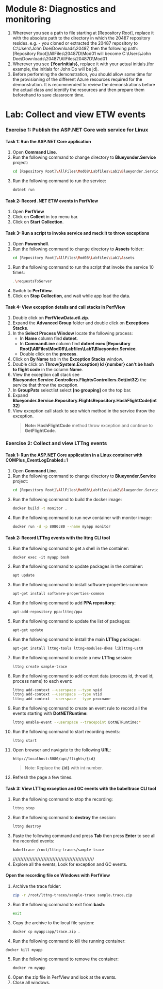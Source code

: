 # Module 8: Diagnostics and monitoring

1. Wherever you see a path to file starting at [Repository Root], replace it with the absolute path to the directory in which the 20487 repository resides.
   e.g. - you cloned or extracted the 20487 repository to C:\Users\John Doe\Downloads\20487, then the following path: [Repository Root]\AllFiles\20487D\Mod01 will become C:\Users\John Doe\Downloads\20487\AllFiles\20487D\Mod01
2. Wherever you see **{YourInitials}**, replace it with your actual initials.(for example, the initials for John Do will be jd).
3. Before performing the demonstration, you should allow some time for the provisioning of the different Azure resources required for the demonstration. It is recommended to review the demonstrations before the actual class and identify the resources and then prepare them beforehand to save classroom time.

# Lab: Collect and view ETW events

### Exercise 1: Publish the ASP.NET Core web service for Linux

#### Task 1: Run the ASP.NET Core application

1. Open **Command Line**.
2. Run the following command to change directory to **Blueyonder.Service** project:
   ```bash
   cd [Repository Root]\AllFiles\Mod08\Labfiles\Lab1\Blueyonder.Service
   ```
3. Run the following command to run the service:
   ```bash
   dotnet run
   ```

#### Task 2: Record .NET ETW events in PerfView

1. Open **PerfView**
2. Click on **Collect** in top menu bar.
3. Click on **Start Collection**.

#### Task 3: Run a script to invoke service and meck it to throw exceptions

1. Open **Powershell**.
2. Run the following command to change directory to **Assets** folder:
   ```bash
   cd [Repository Root]\AllFiles\Mod08\Labfiles\Lab1\Assets
   ```
3. Run the following command to run the script that invoke the service 10 times:
   ```bash
   .\requestsToServer
   ```
4. Switch to **PerfView**.
5. Click on **Stop Collection**, and wait while app load the data.

#### Task 4: View exception details and call stacks in PerfView

1. Double click on **PerfViewData.etl.zip**.
2. Expand the **Advanced Group** folder and double click on **Exceptions Stacks**.
3. In the **Select Process Window** locate the following process:
   - In **Name** column find **dotnet**.
   - In **CommandLine** column find **dotnet exec [Repository Root]\AllFiles\Mod08\Labfiles\Lab1\Blueyonder.Service**.
   - Double click on the **process**.
4. Click on **By Name** tab in the **Exception Stacks** window.
5. Double click on **Throw(System.Exception) Id {number} can't be hash to flight code** in the column **Name**.
6. View the exception call stack see **Blueyonder.Service.Controllers.FlightsControllers.Get(int32)** the service that throw the exception.
7. In **GroupPats** selectlist select **[no grouping]** on the top bar.
8. Expand **Blueyonder.Service.Repository.FlightsRepository.HashFlightCode(int32)**
9. View exception call stack to see which method in the service throw the exception.
   > **Note:** **HashFlightCode** method throw exception and continue to **GetFlightCode**.

### Exercise 2: Collect and view LTTng events

#### Task 1: Run the ASP.NET Core application in a Linux container with COMPlus_EventLogEnabled=1

1. Open **Command Line**.
2. Run the following command to change directory to **Blueyonder.Service** project:
   ```bash
   cd [Repository Root]\AllFiles\Mod08\Labfiles\Lab2\Blueyonder.Service
   ```
3. Run the following command to build the docker image:
   ```bash
   docker build -t monitor .
   ```
4. Run the following command to run new container with monitor image:
   ```bash
   docker run -d -p 8080:80 --name myapp monitor
   ```

#### Task 2: Record LTTng events with the lttng CLI tool

1. Run the following command to get a shell in the container:
   ```
   docker exec -it myapp bash
   ```
2. Run the following command to update packages in the container:
   ```bash
   apt update
   ```
3. Run the following command to install software-properties-common:
   ```bash
   apt-get install software-properties-common
   ```
4. Run the following command to add **PPA repository**:
   ```bash
   apt-add-repository ppa:lttng/ppa
   ```
5. Run the following command to update the list of packages:
   ```bash
   apt-get update
   ```
6. Run the following command to install the main **LTTng** packages:
   ```bash
   apt-get install lttng-tools lttng-modules-dkms liblttng-ust0
   ```
7. Run the following command to create a new **LTTng** session:
   ```bash
   lttng create sample-trace
   ```
8. Run the following command to add context data (process id, thread id, process name) to each event:
   ```bash
   lttng add-context --userspace --type vpid
   lttng add-context --userspace --type vtid
   lttng add-context --userspace --type procname
   ```
9. Run the following command to create an event rule to record all the events starting with **DotNETRuntime**:
   ```bash
   lttng enable-event --userspace --tracepoint DotNETRuntime:*
   ```
10. Run the following command to start recording events:
    ```bash
    lttng start
    ```
21. Open browser and navigate to the following **URL**:
    ```url
    http://localhost:8080/api/flights/{id}
    ```
    > Note: Replace the **{id}** with int number.
22. Refresh the page a few times.


#### Task 3: View LTTng exception and GC events with the babeltrace CLI tool

1. Run the following command to stop the recording:
   ```bash
   lttng stop
   ```
2. Run the following command to **destroy** the session:
   ```bash
   lttng destroy
   ```
3. Paste the following command and press **Tab** then press **Enter** to see all the recorded events:
   ```bash
   babeltrace /root/lttng-traces/sample-trace
   ```
   /////////////////////////////////////////////////////
4. Explore all the events, Look for exception and GC events.

#### Open the recording file on Windows with PerfView

1. Archive the trace folder:
   ```bash
   zip -r /root/lttng-traces/sample-trace sample.trace.zip
   ```
2. Run the following command to exit from **bash**:
   ```bash
   exit
   ```
3. Copy the archive to the local file system:
   ```bash
   docker cp myapp:app/trace.zip .
   ```
4.  Run the following command to kill the running container:
   ```bash
   docker kill myapp
   ```
5. Run the following command to remove the container:
   ```bash
   docker rm myapp
   ```
6. Open the zip file in PerfView and look at the events.
7. Close all windows.